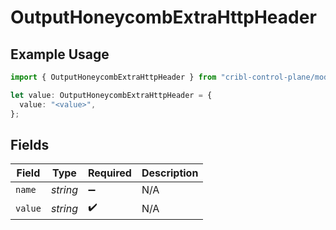 # OutputHoneycombExtraHttpHeader

## Example Usage

```typescript
import { OutputHoneycombExtraHttpHeader } from "cribl-control-plane/models/operations";

let value: OutputHoneycombExtraHttpHeader = {
  value: "<value>",
};
```

## Fields

| Field              | Type               | Required           | Description        |
| ------------------ | ------------------ | ------------------ | ------------------ |
| `name`             | *string*           | :heavy_minus_sign: | N/A                |
| `value`            | *string*           | :heavy_check_mark: | N/A                |